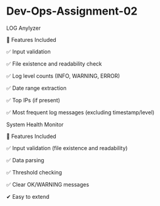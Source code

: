 # Dev-Ops-Assignment-02

LOG Anylyzer

🎯 Features Included

✅ Input validation

✅ File existence and readability check

✅ Log level counts (INFO, WARNING, ERROR)

✅ Date range extraction

✅ Top IPs (if present)

✅ Most frequent log messages (excluding timestamp/level)


System Health Monitor

🎯 Features Included

✅ Input validation (file existence and readability)

✅ Data parsing

✅ Threshold checking

✅ Clear OK/WARNING messages

✔ Easy to extend
